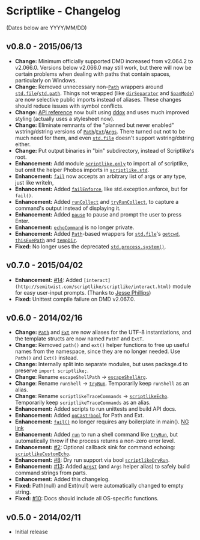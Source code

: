 Scriptlike - Changelog
======================

(Dates below are YYYY/MM/DD)

v0.8.0 - 2015/06/13
-------------------
- **Change:** Minimum officially supported DMD increased from v2.064.2 to v2.066.0. Versions below v2.066.0 may still work, but there will now be certain problems when dealing with paths that contain spaces, particularly on Windows.
- **Change:** Removed unnecessary non-[```Path```](http://semitwist.com/scriptlike/scriptlike/path.html#Path) wrappers around [```std.file```](http://dlang.org/phobos/std_file.html)/[```std.path```](http://dlang.org/phobos/std_path.html). Things not wrapped (like [```dirSeparator```](http://dlang.org/phobos/std_path.html#dirSeparator) and [```SpanMode```](http://dlang.org/phobos/std_file.html#SpanMode)) are now selective public imports instead of aliases. These changes should reduce issues with symbol conflicts.
- **Change:** [API reference](http://semitwist.com/scriptlike/) now built using [ddox](https://github.com/rejectedsoftware/ddox) and uses much improved styling (actually uses a stylesheet now).
- **Change:** Eliminate remnants of the "planned but never enabled" wstring/dstring versions of [```Path```](http://semitwist.com/scriptlike/scriptlike/path.html#Path)/[```Ext```](http://semitwist.com/scriptlike/scriptlike/path.html#Ext)/[```Args```](http://semitwist.com/scriptlike/scriptlike/process.html#Args). There turned out not to be much need for them, and even [```std.file```](http://dlang.org/phobos/std_file.html) doesn't support wstring/dstring either.
- **Change:** Put output binaries in "bin" subdirectory, instead of Scriptlike's root.
- **Enhancement:** Add module [```scriptlike.only```](http://semitwist.com/scriptlike/scriptlike/only.html) to import all of scriptlike, but omit the helper Phobos imports in [```scriptlike.std```](http://semitwist.com/scriptlike/scriptlike/std.html).
- **Enhancement:** [```fail```](http://semitwist.com/scriptlike/scriptlike/fail.html#fail) now accepts an arbitrary list of args or any type, just like writeln,
- **Enhancement:** Added [```failEnforce```](http://semitwist.com/scriptlike/scriptlike/fail.html#failEnforce), like std.exception.enforce, but for ```fail()```.
- **Enhancement:** Added [```runCollect```](http://semitwist.com/scriptlike/scriptlike/process.html#runCollect) and [```tryRunCollect```](http://semitwist.com/scriptlike/scriptlike/process.html#tryRunCollect), to capture a command's output instead of displaying it.
- **Enhancement:** Added [```pause```](http://semitwist.com/scriptlike/scriptlike/interact.html#pause) to pause and prompt the user to press Enter.
- **Enhancement:** [```echoCommand```](http://semitwist.com/scriptlike/scriptlike/file.html#echoCommand) is no longer private.
- **Enhancement:** Added [```Path```](http://semitwist.com/scriptlike/scriptlike/path.html#Path)-based wrappers for [```std.file```](http://dlang.org/phobos/std_file.html)'s [```getcwd```](http://semitwist.com/scriptlike/scriptlike/file.html#getcwd), [```thisExePath```](http://semitwist.com/scriptlike/scriptlike/file.html#thisExePath) and [```tempDir```](http://semitwist.com/scriptlike/scriptlike/file.html#tempDir).
- **Fixed:** No longer uses the deprecated [```std.process.system()```](http://dlang.org/phobos/std_process.html#system).

v0.7.0 - 2015/04/02
-------------------
- **Enhancement:** [#14](https://github.com/Abscissa/scriptlike/issues/14): Added ```[interact](http://semitwist.com/scriptlike/scriptlike/interact.html)``` module for easy user-input prompts. (Thanks to [Jesse Phillips](https://github.com/JesseKPhillips))
- **Fixed:** Unittest compile failure on DMD v2.067.0.

v0.6.0 - 2014/02/16
-------------------
- **Change:** [```Path```](http://semitwist.com/scriptlike/scriptlike/path.html#Path) and [```Ext```](http://semitwist.com/scriptlike/scriptlike/path.html#Ext) are now aliases for the UTF-8 instantiations, and the template structs are now named ```PathT``` and ```ExtT```.
- **Change:** Removed ```path()``` and ```ext()``` helper functions to free up useful names from the namespace, since they are no longer needed. Use ```Path()``` and ```Ext()``` instead.
- **Change:** Internally split into separate modules, but uses package.d to preserve ```import scriptlike;```.
- **Change**: Rename ```escapeShellPath``` -> [```escapeShellArg```](http://semitwist.com/scriptlike/scriptlike/path.html#escapeShellArg).
- **Change**: Rename ```runShell``` -> [```tryRun```](http://semitwist.com/scriptlike/scriptlike/process.html#tryRun). Temporarily keep ```runShell``` as an alias.
- **Change**: Rename ```scriptlikeTraceCommands``` -> [```scriptlikeEcho```](http://semitwist.com/scriptlike/scriptlike/file.html#scriptlikeEcho). Temporarily keep ```scriptlikeTraceCommands``` as an alias.
- **Enhancement:** Added scripts to run unittests and build API docs.
- **Enhancement:** Added [```opCast!bool```](http://semitwist.com/scriptlike/scriptlike/path.html#Path.opCast) for Path and Ext.
- **Enhancement:** [```fail()```](http://semitwist.com/scriptlike/scriptlike/fail.html) no longer requires any boilerplate in main(). [NG link](http://forum.dlang.org/thread/ldc6qt$22tv$1@digitalmars.com)
- **Enhancement:** Added [```run```](http://semitwist.com/scriptlike/scriptlike/process.html#run) to run a shell command like [```tryRun```](http://semitwist.com/scriptlike/scriptlike/process.html#tryRun), but automatically throw if the process returns a non-zero error level.
- **Enhancement:** [#2](https://github.com/Abscissa/scriptlike/issues/2): Optional callback sink for command echoing: [```scriptlikeCustomEcho```](http://semitwist.com/scriptlike/scriptlike/file.html#scriptlikeCustomEcho).
- **Enhancement:** [#8](https://github.com/Abscissa/scriptlike/issues/8): Dry run support via bool [```scriptlikeDryRun```](http://semitwist.com/scriptlike/scriptlike/file.html#scriptlikeDryRun).
- **Enhancement:** [#13](https://github.com/Abscissa/scriptlike/issues/13): Added [```ArgsT```](http://semitwist.com/scriptlike/scriptlike/process.html#Args) (and ```Args``` helper alias) to safely build command strings from parts.
- **Enhancement:** Added this changelog.
- **Fixed:** Path(null) and Ext(null) were automatically changed to empty string.
- **Fixed:** [#10](https://github.com/Abscissa/scriptlike/issues/10): Docs should include all OS-specific functions.

v0.5.0 - 2014/02/11
-------------------
- Initial release
